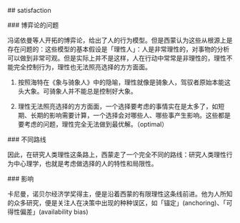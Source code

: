 \#\# satisfaction

\#\#\# 博弈论的问题

冯诺依曼等人开拓的博弈论，给出了人的行为模型。但是西蒙认为这些从根源上是存在问题的：这些模型的基本假设是「理性人」：人是非常理性的，对事物的分析可以做到非常可观。但是实际上并不是这样，人在行动中常常是非理性的，理性不能完全控制行为，理性也无法照亮选择的方方面面。

1. 按照海特在《象与骑象人》中的隐喻，理性就像是骑象人，驾驭者原始本能这头大象。可骑象人并不能总是控制好大象。

2. 理性无法照亮选择的方方面面，一个选择要考虑的事情实在是太多了，如短期、长期的影响需要计算，一个选择会对哪些人、哪些事产生影响。这些都是要考虑的问题，理性完全无法做到最优解。（optimal）



\#\#\# 不同路线

因此，在研究人类理性这条路上，西蒙走了一个完全不同的路线：研究人类理性行为中心理学，也就是考虑做选择的人的特性和局限性。



\#\#\# 影响

卡尼曼，诺贝尔经济学奖得主，便是沿着西蒙的有限理性这条线前进。他为人所知的众多研究，便是关注人在决策中出现的种种误区，如「锚定」\(anchoring\)、「可得性偏差」\(availability bias\)

